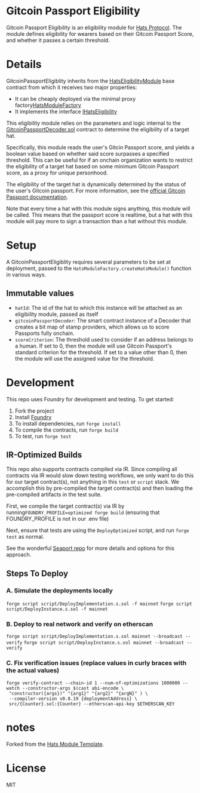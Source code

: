 # Gitcoin Passport Eligibility

Gitcoin Passport Eligibility is an eligibility module for [Hats Protocol](https://github.com/hats-protocol/hats-protocol). The module defines eligibility for wearers based on their Gitcoin Passport Score, and whether it passes a certain threshold.

# Details

GitcoinPassportEligiblity inherits from the [HatsEligibilityModule](https://github.com/Hats-Protocol/hats-module#hatseligibilitymodule) base contract from which it receives two major properties:

- It can be cheaply deployed via the minimal proxy factory[HatsModuleFactory](https://github.com/Hats-Protocol/hats-module#hatsmodulefactory)
- It implements the interface [IHatsEligibility](https://github.com/Hats-Protocol/hats-protocol/blob/main/src/Interfaces/IHatsEligibility.sol)

This eligibility module relies on the parameters and logic internal to the [GitcoinPassportDecoder.sol](https://github.com/gitcoinco/eas-proxy/blob/056a246b8c68ccdf1d16d033f1c0cd1a807cea4a/contracts/GitcoinPassportDecoder.sol) contract to determine the eligibility of a target hat.

Specifically, this module reads the user's Gitcin Passport score, and yields a boolean value based on whether said score surpasses a specified threshold. This can be useful for if an onchain organization wants to restrict the eligibility of a target hat based on some minimum Gitcoin Passport score, as a proxy for unique personhood.

The eligibility of the target hat is dynamically determined by the status of the user's Gitcoin passport. For more information, see the [official Gitcoin Passport documentation](https://docs.passport.gitcoin.co/building-with-passport/passport-api/api-reference#refreshing-scores).

Note that every time a hat with this module signs anything, this module will be called. This means that the passport score is realtime, but a hat with this module will pay more to sign a transaction than a hat without this module.

<!-- This module is simple, and relies on the protocols it bridges for its efficacy. The only configuration outside of the default is the score criterion. If the score criterion is 0, we default to Gitcoin Passport's standard criterion. 

![image](https://github.com/daocoa/gitcoin-passport-eligibility/assets/3211305/e6753cc5-c819-412d-9687-9fc5a706e139)

![image](https://github.com/daocoa/gitcoin-passport-eligibility/assets/3211305/faf155da-424b-44d2-86ed-b62148b40af2)
-->

# Setup

A GitcoinPassportEligiblity requires several parameters to be set at deployment, passed to the `HatsModuleFactory.createHatsModule()` function in various ways.

## Immutable values

- `hatId`: The id of the hat to which this instance will be attached as an eligibility module, passed as itself
- `gitcoinPassportDecoder`: The smart contract instance of a Decoder that creates a bit map of stamp providers, which allows us to score Passports fully onchain.
- `scoreCriterion`: The threshold used to consider if an address belongs to a human. If set to 0, then the module will use Gitcoin Passport's standard criterion for the threshold. If set to a value other than 0, then the module will use the assigned value for the threshold.

# Development

This repo uses Foundry for development and testing. To get started:

1. Fork the project
2. Install [Foundry](https://book.getfoundry.sh/getting-started/installation)
3. To install dependencies, run `forge install`
4. To compile the contracts, run `forge build`
5. To test, run `forge test`

## IR-Optimized Builds

This repo also supports contracts compiled via IR. Since compiling all contracts via IR would slow down testing workflows, we only want to do this for our target contract(s), not anything in this `test` or `script` stack. We accomplish this by pre-compiled the target contract(s) and then loading the pre-compiled artifacts in the test suite.

First, we compile the target contract(s) via IR by running`FOUNDRY_PROFILE=optimized forge build` (ensuring that FOUNDRY_PROFILE is not in our .env file)

Next, ensure that tests are using the `DeployOptimized` script, and run `forge test` as normal.

See the wonderful [Seaport repo](https://github.com/ProjectOpenSea/seaport/blob/main/README.md#foundry-tests) for more details and options for this approach.

## Steps To Deploy

### A. Simulate the deployments locally

`forge script script/DeployImplementation.s.sol -f mainnet`
`forge script script/DeployInstance.s.sol -f mainnet`

### B. Deploy to real network and verify on etherscan

`forge script script/DeployImplementation.s.sol mainnet --broadcast --verify`
`forge script script/DeployInstance.s.sol mainnet --broadcast --verify`

### C. Fix verification issues (replace values in curly braces with the actual values)

```
forge verify-contract --chain-id 1 --num-of-optimizations 1000000 --watch --constructor-args $(cast abi-encode \
 "constructor({args})" "{arg1}" "{arg2}" "{argN}" ) \ 
 --compiler-version v0.8.19 {deploymentAddress} \
 src/{Counter}.sol:{Counter} --etherscan-api-key $ETHERSCAN_KEY
```


# notes

Forked from the [Hats Module Template](https://github.com/Hats-Protocol/hats-module-template).

# License

MIT
